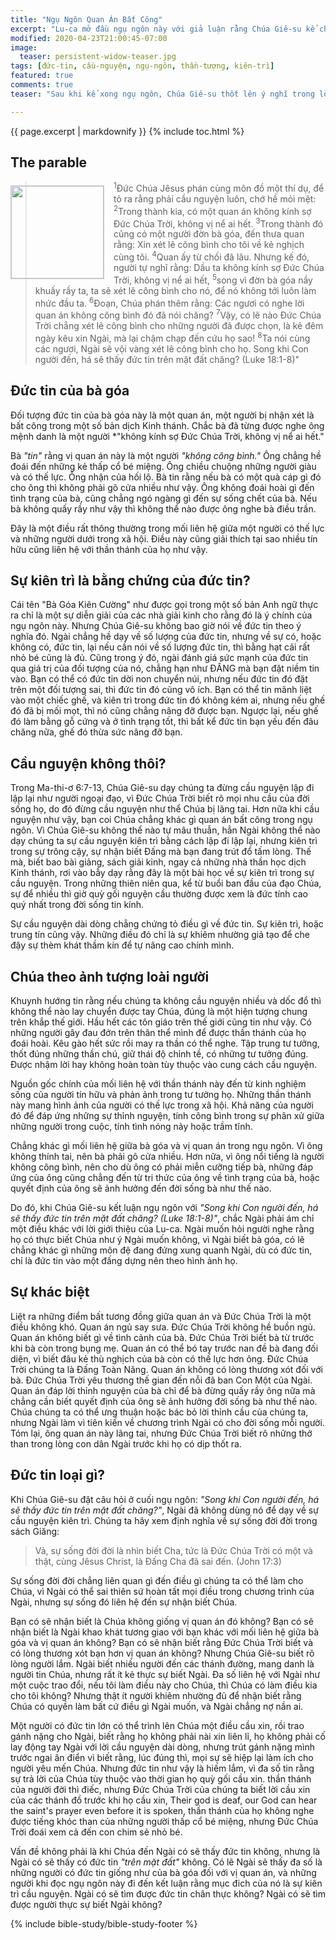 ```yaml
---
title: "Ngụ Ngôn Quan Án Bất Công"
excerpt: "Lu-ca mở đầu ngụ ngôn này với giả luận rằng Chúa Giê-su kể chuyện này với dụng ý khuyên giục chúng ta hãy cầu nguyện luôn. Theo sự hiểu biết của tôi, Chúa Giê-su có dụng ý hoàn toàn khác."
modified: 2020-04-23T21:00:45-07:00
image:
  teaser: persistent-widow-teaser.jpg
tags: [đức-tin, cầu-nguyện, ngụ-ngôn, thần-tượng, kiên-trì]
featured: true
comments: true
teaser: "Sau khi kể xong ngụ ngôn, Chúa Giê-su thốt lên ý nghĩ trong lòng mình rằng một ngày kia, khi Ngài tái lâm, Ngài có sẽ thấy đức tin chân thật chăng. Phải chăng Ngài khen ngợi đức tin của người phụ nữ bày tỏ trong sự kiên trì của bà? Hoặc Ngài đang tìm kiếm người thực có sự nhận biết Đức Chúa Trời? Tôi có một câu hỏi cho các bạn là: Bạn có nhận xét gì về đức tin của người phụ nữ này?"

---
```

{{ page.excerpt | markdownify }}
{% include toc.html %}
<!--a href="{{ site.url }}{% post_url articles-viet/2018-12-05-Awake-O-Sleeper-Viet %}"><em>(Bấm vào đây để đọc tiếng Việt)</em></a-->

## The parable
<img alt src="{{ site.url }}/assets/images/persistent-widow-teaser.jpg" style="border: 1px solid #cccccc; margin: 7px 15px 0px 0px; max-width: 100%; height: 148px; padding: 0px; float: left;">

> <sup>1</sup>Ðức Chúa Jêsus phán cùng môn đồ một thí dụ, để tỏ ra rằng phải cầu nguyện luôn, chớ hề mỏi mệt:  <sup>2</sup>Trong thành kia, có một quan án không kính sợ Ðức Chúa Trời, không vị nể ai hết.  <sup>3</sup>Trong thành đó cũng có một người đờn bà góa, đến thưa quan rằng: Xin xét lẽ công bình cho tôi về kẻ nghịch cùng tôi.  <sup>4</sup>Quan ấy từ chối đã lâu. Nhưng kế đó, người tự nghĩ rằng: Dầu ta không kính sợ Ðức Chúa Trời, không vị nể ai hết,  <sup>5</sup>song vì đờn bà góa nầy khuấy rầy ta, ta sẽ xét lẽ công bình cho nó, để nó không tới luôn làm nhức đầu ta.  <sup>6</sup>Ðoạn, Chúa phán thêm rằng: Các ngươi có nghe lời quan án không công bình đó đã nói chăng?  <sup>7</sup>Vậy, có lẽ nào Ðức Chúa Trời chẳng xét lẽ công bình cho những người đã được chọn, là kẻ đêm ngày kêu xin Ngài, mà lại chậm chạp đến cứu họ sao!  <sup>8</sup>Ta nói cùng các ngươi, Ngài sẽ vội vàng xét lẽ công bình cho họ. Song khi Con người đến, há sẽ thấy đức tin trên mặt đất chăng? (Luke 18:1-8)"

## Đức tin của bà góa

Đối tượng đức tin của bà góa này là một quan án, một người bị nhận xét là bất công trong một số bản dịch Kinh thánh. Chắc bà đã từng được nghe ông mệnh danh là một người *"không kính sợ Đức Chúa Trời, không vị nể ai hết."

Bà *"tin"* rằng vị quan án này là một người *"không công bình."* Ông chẳng hề đoái đến những kẻ thấp cổ bé miệng. Ông chiều chuộng những người giàu và có thế lực. Ông nhận của hối lộ. Bà tin rằng nếu bà có một quà cáp gì đó cho ông thì không phải gõ cửa nhiều như vậy. Ông không đoái hoài gì đến tình trạng của bà, cũng chẳng ngó ngàng gì đến sự sống chết của bà. Nếu bà không quấy rầy như vậy thì không thể nào được ông nghe bà điều trần.

Đây là một điều rất thông thường trong mối liên hệ giữa một người có thế lực và những người dưới trong xã hội. Điều này cũng giải thích tại sao nhiều tín hữu cũng liên hệ với thần thánh của họ như vậy.

## Sự kiên trì là bằng chứng của đức tin?

Cái tên "Bà Góa Kiên Cường" như được gọi trong một số bản Anh ngữ thực ra chỉ là một sự diễn giải của các nhà giải kinh cho rằng đó là ý chính của ngụ ngôn này. Nhưng Chúa Giê-su không bao giờ nói về đức tin theo ý nghĩa đó. Ngài chẳng hề dạy về số lượng của đức tin, nhưng về sự có, hoặc không có, đức tin, lại nếu cần nói về số lượng đức tin, thì bằng hạt cải rất nhỏ bé cũng là đủ. Cũng trong ý đó, ngài đánh giá sức mạnh của đức tin qua giá trị của đối tượng của nó, chẳng hạn như ĐẤNG mà bạn đặt niềm tin vào. Bạn có thể có đức tin dời non chuyển núi, nhưng nếu đức tin đó đặt trên một đối tượng sai, thì đức tin đó cũng vô ích. Bạn có thể tin mãnh liệt vào một chiếc ghế, và kiên trì trong đức tin đó không kém ai, nhưng nếu ghế đó đã bị mối mọt, thì nó cũng chẳng nâng đỡ được bạn. Ngược lại, nếu ghế đó làm bằng gỗ cứng và ở tình trạng tốt, thì bất kể đức tin bạn yếu đến đâu chăng nữa, ghế đó thừa sức nâng đỡ bạn.

## Cầu nguyện không thôi?

Trong Ma-thi-ơ 6:7-13, Chúa Giê-su dạy chúng ta đừng cầu nguyện lập đi lập lại như người ngoại đạo, vì Đức Chúa Trời biết rõ mọi nhu cầu của đời sống họ, do đó đừng cầu nguyện như thể Chúa bị lãng tai. Hơn nữa khi cầu nguyện như vậy, bạn coi Chúa chẳng khác gì quan án bất công trong ngụ ngôn. Vì Chúa Giê-su không thể nào tự mâu thuẫn, hẳn Ngài không thể nào dạy chúng ta sự cầu nguyện kiên trì bằng cách lập đi lập lại, nhưng kiên trì trong sự trông cậy, sự nhận biết Đấng mà bạn đang trút đổ tấm lòng. Thế mà, biết bao bài giảng, sách giải kinh, ngay cả những nhà thần học dịch Kinh thánh, rơi vào bẫy dạy rằng đây là một bài học về sự kiên trì trong sự cầu nguyện. Trong những thiên niên qua, kể từ buổi ban đầu của đạo Chúa, sự để nhiều thì giờ quỳ gối nguyện cầu thường được xem là đức tính cao quý nhất trong đời sống tin kính.

Sự cầu nguyện dài dòng chẳng chứng tỏ điều gì về đức tin. Sự kiên trì, hoặc trung tín cũng vậy. Những điều đó chỉ là sự khiêm nhường giả tạo để che đậy sự thèm khát thầm kín để tự nâng cao chính mình.

## Chúa theo ảnh tượng loài người

Khuynh hướng tin rằng nếu chúng ta không cầu nguyện nhiều và dốc đổ thì không thể nào lay chuyển được tay Chúa, đúng là một hiện tượng chung trên khắp thế giới. Hầu hết các tôn giáo trên thế giới cũng tin như vậy. Có những người gây đau đớn trên thân thể mình để được thần thánh của họ đoái hoài. Kêu gào hết sức rồi may ra thần có thể nghe. Tập trung tư tưởng, thốt đúng những thần chú, giữ thái độ chỉnh tề, có những tư tưởng đúng. Được nhậm lời hay không hoàn toàn tùy thuộc vào cung cách cầu nguyện.

Nguồn gốc chính của mối liên hệ với thần thánh này đến từ kinh nghiệm sống của người tín hữu và phản ảnh trong tư tưởng họ. Những thần thánh này mang hình ảnh của người có thế lực trong xã hội. Khả năng của người đó để đáp ứng những sự thỉnh nguyện, tính công bình trong sự phân xử giữa những người trong cuộc, tính tình nóng nảy hoặc trầm tĩnh.

Chẳng khác gì mối liên hệ giữa bà góa và vị quan án trong ngụ ngôn. Vì ông không thính tai, nên bà phải gõ cửa nhiều. Hơn nữa, vì ông nổi tiếng là người không công bình, nên cho dù ông có phải miễn cưỡng tiếp bà, những đáp ứng của ông cũng chẳng đến từ tri thức của ông về tình trạng của bà, hoặc quyết định của ông sẽ ảnh hưởng đến đời sống bà như thế nào.

Do đó, khi Chúa Giê-su kết luận ngụ ngôn với *"Song khi Con người đến, há sẽ thấy đức tin trên mặt đất chăng? (Luke 18:1-8)"*, chắc Ngài phải ám chỉ một điều khác với lời giới thiệu của Lu-ca. Ngài muốn hỏi người nghe rằng họ có thực biết Chúa như ý Ngài muốn không, vì Ngài biết bà góa, có lẽ chẳng khác gì những môn đệ đang đứng xung quanh Ngài, dù có đức tin, chỉ là đức tin vào một đấng dựng nên theo hình ảnh họ.

## Sự khác biệt

Liệt ra những điểm bất tương đồng giữa quan án và Đức Chúa Trời là một điều không khó. Quan án ngủ say sưa. Đức Chúa Trời không hề buồn ngủ. Quan án không biết gì về tình cảnh của bà. Đức Chúa Trời biết bà từ trước khi bà còn trong bụng mẹ. Quan án có thể bó tay trước nan đề bà đang đối diện, vì biết đâu kẻ thù nghịch của bà còn có thế lực hơn ông. Đức Chúa Trời chúng ta là Đấng Toàn Năng. Quan án không có lòng thương xót đối với bà. Đức Chúa Trời yêu thương thế gian đến nỗi đã ban Con Một của Ngài. Quan án đáp lời thỉnh nguyện của bà chỉ để bà đừng quấy rầy ông nữa mà chẳng cần biết quyết định của ông sẽ ảnh hưởng đời sống bà như thế nào. Chúa chúng ta có thể ưng thuận hoặc bác bỏ lời thỉnh cầu của chúng ta, nhưng Ngài làm vì tiên kiến về chương trình Ngài có cho đời sống mỗi người. Tóm lại, ông quan án này lãng tai, nhưng Đức Chúa Trời biết rõ những thở than trong lòng con dân Ngài trước khi họ có dịp thốt ra.

## Đức tin loại gì?

Khi Chúa Giê-su đặt câu hỏi ở cuối ngụ ngôn: *"Song khi Con người đến, há sẽ thấy đức tin trên mặt đất chăng?"*, Ngài đã không dùng nó để dạy về sự cầu nguyện kiên trì. Chúng ta hãy xem định nghĩa về sự sống đời đời trong sách Giăng:

> Vả, sự sống đời đời là nhìn biết Cha, tức là Ðức Chúa Trời có một và thật, cùng Jêsus Christ, là Ðấng Cha đã sai đến. (John 17:3)

Sự sống đời đời chẳng liên quan gì đến điều gì chúng ta có thể làm cho Chúa, vì Ngài có thể sai thiên sứ hoàn tất mọi điều trong chương trình của Ngài, nhưng sự sống đó liên hệ đến sự nhận biết Chúa.

Bạn có sẽ nhận biết là Chúa không giống vị quan án đó không? Bạn có sẽ nhận biết là Ngài khao khát tương giao với bạn khác với mối liên hệ giữa bà góa và vị quan án không? Bạn có sẽ nhận biết rằng Đức Chúa Trời biết và có lòng thương xót bạn hơn vị quan án không? Nhưng Chúa Giê-su biết rõ lòng người lắm. Ngài biết nhiều người đến các thánh đường, mang danh là người tin Chúa, nhưng rất ít kẻ thực sự biết Ngài. Đa số liên hệ với Ngài như một cuộc trao đổi, nếu tôi làm điều này cho Chúa, thì Chúa có làm điều kia cho tôi không? Nhưng thật ít người khiêm nhường đủ để nhận biết rằng Chúa có quyền làm bất cứ điều gì Ngài muốn, và Ngài chẳng nợ nần ai.

Một người có đức tin lớn có thể trình lên Chúa một điều cầu xin, rồi trao gánh nặng cho Ngài, biết rằng họ không phải nài xin liên lỉ, họ không phải cố lay động tay Ngài với lời cầu nguyện dài dòng, nhưng trút gánh nặng mình trước ngai ân điển vì biết rằng, lúc đúng thì, mọi sự sẽ hiệp lại làm ích cho người yêu mến Chúa. Nhưng đức tin như vậy là hiếm lắm, vì đa số tin rằng sự trả lời của Chúa tùy thuộc vào thời gian họ quỳ gối cầu xin. thần thánh của người đời thì điếc, nhưng Đức Chúa Trời của chúng ta biết lời cầu xin của các thánh đồ trước khi họ cầu xin, Their god is deaf, our God can hear the saint's prayer even before it is spoken, thần thánh của họ không nghe được tiếng khóc than của những người thấp cổ bé miệng, nhưng Đức Chúa Trời đoái xem cả đến con chim sẻ nhỏ bé.

Vấn đề không phải là khi Chúa đến Ngài có sẽ thấy đức tin không, nhưng là Ngài có sẽ thấy có đức tin *"trên mặt đất"* không. Có lẽ Ngài sẽ thấy đa số là những người có đức tin giống như của bà góa đối với vị quan án, và những người khi đọc ngụ ngôn này đi đến kết luận rằng mục đich của nó là sự kiên trì cầu nguyện. Ngài có sẽ tìm được đức tin chân thực không? Ngài có sẽ tìm được người thực sự biết Ngài không?

{% include bible-study/bible-study-footer %}
